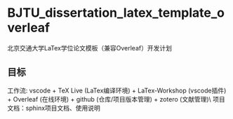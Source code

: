 # BJTU_dissertation_latex_template_overleaf
北京交通大学LaTex学位论文模板（兼容Overleaf）开发计划

## 目标
工作流: vscode + TeX Live (LaTex编译环境) + LaTex-Workshop (vscode插件) + Overleaf (在线环境) + github (仓库/项目版本管理) + zotero (文献管理)\\
项目文档：sphinx项目文档、使用说明
